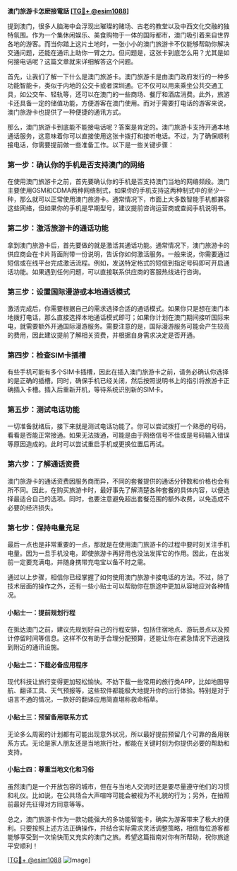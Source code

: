 **澳门旅游卡怎麽接電話 [[TG💪+ @esim1088](https://t.me/s/esim1088)]**

提到澳门，很多人脑海中会浮现出璀璨的赌场、古老的教堂以及中西文化交融的独特氛围。作为一个集休闲娱乐、美食购物于一体的国际都市，澳门吸引着来自世界各地的游客。而当你踏上这片土地时，一张小小的澳门旅游卡不仅能够帮助你解决交通问题，还能在通讯上助你一臂之力。但问题是，这张卡到底怎么用？尤其是如何接电话呢？这篇文章就来详细解答这个问题。

首先，让我们了解一下什么是澳门旅游卡。澳门旅游卡是由澳门政府发行的一种多功能智能卡，类似于内地的公交卡或者深圳通。它不仅可以用来乘坐公共交通工具，如公交车、轻轨等，还可以在澳门的一些商场、餐厅和酒店消费。此外，旅游卡还具备一定的储值功能，方便游客在澳门使用。而对于需要打电话的游客来说，澳门旅游卡也提供了一种便捷的通讯方式。

那么，澳门旅游卡到底能不能接电话呢？答案是肯定的。澳门旅游卡支持开通本地通话服务，这意味着你可以直接使用这张卡拨打和接听电话。不过，为了确保顺利接电话，你需要提前做一些准备工作。以下是一些关键步骤：

### **第一步：确认你的手机是否支持澳门的网络**
在使用澳门旅游卡之前，首先要确认你的手机是否支持澳门当地的网络频段。澳门主要使用GSM和CDMA两种网络制式，如果你的手机支持这两种制式中的至少一种，那么就可以正常使用澳门旅游卡。通常情况下，市面上大多数智能手机都兼容这些网络，但如果你的手机是早期型号，建议提前咨询运营商或查阅手机说明书。

### **第二步：激活旅游卡的通话功能**
拿到澳门旅游卡后，首先要做的就是激活其通话功能。通常情况下，澳门旅游卡的供应商会在卡片背面附带一份说明，告诉你如何激活服务。一般来说，你需要通过短信或在线平台完成激活流程。例如，发送特定格式的短信到指定号码即可开启通话功能。如果遇到任何问题，可以直接联系供应商的客服热线进行咨询。

### **第三步：设置国际漫游或本地通话模式**
激活完成后，你需要根据自己的需求选择合适的通话模式。如果你只是想在澳门本地拨打电话，那么直接选择本地通话模式即可；如果你计划在澳门期间接听国际来电，就需要额外开通国际漫游服务。需要注意的是，国际漫游服务可能会产生较高的费用，因此建议提前了解相关资费，并根据自身需求决定是否开通。

### **第四步：检查SIM卡插槽**
有些手机可能有多个SIM卡插槽，因此在插入澳门旅游卡之前，请务必确认你选择的是正确的插槽。同时，确保手机已经关闭，然后按照说明书上的指引将旅游卡正确插入卡槽。插入后重新开机，等待系统识别新的SIM卡。

### **第五步：测试电话功能**
一切准备就绪后，接下来就是测试电话功能了。你可以尝试拨打一个熟悉的号码，看看是否能正常接通。如果无法拨通，可能是由于网络信号不佳或是号码输入错误等原因造成的。此时可以尝试重启手机或更换位置后再试。

### **第六步：了解通话资费**
澳门旅游卡的通话资费因服务商而异，不同的套餐提供的通话分钟数和价格也会有所不同。因此，在购买旅游卡时，最好事先了解清楚各种套餐的具体内容，以便选择最适合自己的选项。同时，也要注意避免超出套餐范围的额外收费，以免造成不必要的经济损失。

### **第七步：保持电量充足**
最后一点也是非常重要的一点，那就是在使用澳门旅游卡的过程中要时刻关注手机电量。因为一旦手机没电，即使旅游卡再好用也没法发挥它的作用。因此，在出发前一定要充满电，并随身携带充电宝以备不时之需。

通过以上步骤，相信你已经掌握了如何使用澳门旅游卡接电话的方法。不过，除了技术层面的操作之外，还有一些小贴士可以帮助你在旅途中更加从容地应对各种情况。

#### **小贴士一：提前规划行程**
在抵达澳门之前，建议先规划好自己的行程安排，包括住宿地点、游玩景点以及预计停留时间等信息。这样不仅有助于合理分配预算，还能让你在紧急情况下迅速找到附近的通讯设施。

#### **小贴士二：下载必备应用程序**
现代科技让旅行变得更加轻松愉快。不妨下载一些常用的旅行类APP，比如地图导航、翻译工具、天气预报等，这些软件都能极大地提升你的出行体验。特别是对于语言不通的情况，一款好的翻译应用简直堪称救命稻草。

#### **小贴士三：预留备用联系方式**
无论多么周密的计划都有可能出现意外状况，所以最好提前预留几个可靠的备用联系方式。无论是家人朋友还是当地旅行社，都能在关键时刻为你提供必要的帮助和支持。

#### **小贴士四：尊重当地文化和习俗**
虽然澳门是一个开放包容的城市，但在与当地人交流时还是要尽量遵守他们的习惯和礼仪。比如说，在公共场合大声喧哗可能会被视为不礼貌的行为；另外，在拍照前最好先征得对方同意等等。

总之，澳门旅游卡作为一款功能强大的多功能智能卡，确实为游客带来了极大的便利。只要按照上述方法正确操作，并结合实际需求灵活调整策略，相信每位游客都能够享受到一次愉快而又充实的澳门之旅。希望这篇指南对你有所帮助，祝你旅途平安顺利！

[[TG💪+ @esim1088](https://t.me/s/esim1088) ![Image](https://i.postimg.cc/4NQfJmqS/Snipaste-2025-05-13-00-14-12.png)]